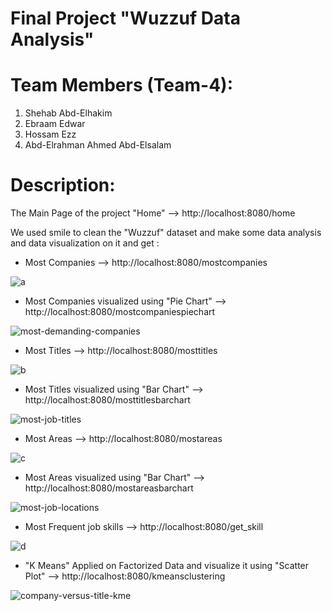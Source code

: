 # Final Project "Wuzzuf Data Analysis"

# Team Members (Team-4):
1. Shehab Abd-Elhakim
2. Ebraam Edwar
3. Hossam Ezz
4. Abd-Elrahman Ahmed Abd-Elsalam

# Description:
The Main Page of the project "Home" --> http://localhost:8080/home

We used smile to clean the "Wuzzuf" dataset and make some data analysis and data visualization on it and get :

- Most Companies --> http://localhost:8080/mostcompanies

![a](https://user-images.githubusercontent.com/57042925/160413676-65fc5ca3-e80f-45ac-8b67-d224b4c9b3e1.JPG)

- Most Companies visualized using "Pie Chart" --> http://localhost:8080/mostcompaniespiechart

![most-demanding-companies](https://user-images.githubusercontent.com/57042925/160413723-0cef7e7b-b9df-41cc-97f3-523cadbbcdea.jpeg)

- Most Titles --> http://localhost:8080/mosttitles

![b](https://user-images.githubusercontent.com/57042925/160413776-f332aa0e-dacd-4d91-b596-9c281c4cd524.JPG)

- Most Titles visualized using "Bar Chart" --> http://localhost:8080/mosttitlesbarchart

![most-job-titles](https://user-images.githubusercontent.com/57042925/160413910-6fd70ab1-7d2c-4120-872b-5395735dc27a.jpeg)

- Most Areas --> http://localhost:8080/mostareas

![c](https://user-images.githubusercontent.com/57042925/160414139-eb99c95c-ffe9-4ceb-95b8-224384912a83.JPG)

- Most Areas visualized using "Bar Chart" --> http://localhost:8080/mostareasbarchart

![most-job-locations](https://user-images.githubusercontent.com/57042925/160414181-d7d05c93-847c-4db9-8127-6e28aaedd54f.jpeg)

- Most Frequent job skills --> http://localhost:8080/get_skill

![d](https://user-images.githubusercontent.com/57042925/160414300-f3a24c93-f795-4791-ae65-4eb899835af6.JPG)

- "K Means" Applied on Factorized Data and visualize it using "Scatter Plot" --> http://localhost:8080/kmeansclustering

![company-versus-title-kme](https://user-images.githubusercontent.com/57042925/160414464-3ca642b3-20d9-4e2e-8361-e9c3e52b4a43.jpeg)

